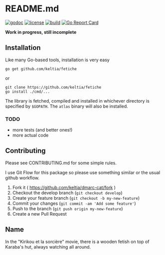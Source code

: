 # README.md

[![godoc](https://img.shields.io/badge/godoc-reference-blue.svg?style=flat)](https://godoc.org/github.com/keltia/fetiche) [![license](https://img.shields.io/badge/license-MIT-red.svg?style=flat)](https://raw.githubusercontent.com/keltia/fetiche/master/LICENSE) [![build](https://img.shields.io/travis/keltia/fetiche.svg?style=flat)](https://travis-ci.org/keltia/fetiche) [![Go Report Card](https://goreportcard.com/badge/github.com/keltia/fetiche)](https://goreportcard.com/report/github.com/keltia/fetiche)


**Work in progress, still incomplete**

## Installation

  Like many Go-based tools, installation is very easy

    go get github.com/keltia/fetiche

  or

    git clone https://github.com/keltia/fetiche
    go install ./cmd/...

  The library is fetched, compiled and installed in whichever directory is specified by `$GOPATH`.  The `atlas` binary will also be installed.

### TODO

- more tests (and better ones!)
- more actual code

## Contributing

Please see CONTRIBUTING.md for some simple rules.

I use Git Flow for this package so please use something similar or the usual github workflow.

1. Fork it ( https://github.com/keltia/dmarc-cat/fork )
2. Checkout the develop branch (`git checkout develop`)
3. Create your feature branch (`git checkout -b my-new-feature`)
4. Commit your changes (`git commit -am 'Add some feature'`)
5. Push to the branch (`git push origin my-new-feature`)
6. Create a new Pull Request

## Name

In the "Kirikou et la sorcière" movie, there is a wooden fetish on top of Karaba's hut, always watching all around.


